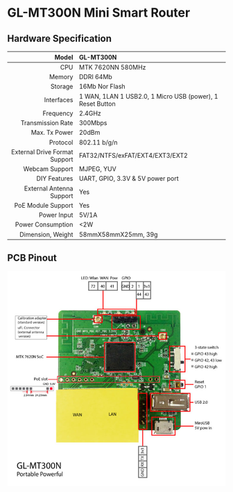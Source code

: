 #  GL-MT300N Mini Smart Router

## Hardware Specification

|                         Model | GL-MT300N                                |
| ----------------------------: | :--------------------------------------- |
|                           CPU | MTK 7620NN 580MHz                        |
|                        Memory | DDRI 64Mb                                |
|                       Storage | 16Mb Nor Flash                           |
|                    Interfaces | 1 WAN, 1LAN 1 USB2.0, 1 Micro USB (power), 1 Reset Button |
|                     Frequency | 2.4GHz                                   |
|             Transmission Rate | 300Mbps                                  |
|                 Max. Tx Power | 20dBm                                    |
|                      Protocol | 802.11 b/g/n                             |
| External Drive Format Support | FAT32/NTFS/exFAT/EXT4/EXT3/EXT2          |
|                Webcam Support | MJPEG, YUV                               |
|                  DIY Features | UART, GPIO, 3.3V & 5V power port         |
|      External Antenna Support | Yes                                      |
|            PoE Module Support | Yes                                      |
|                   Power Input | 5V/1A                                    |
|             Power Consumption | <2W                                      |
|             Dimension, Weight | 58mmX58mmX25mm, 39g                      |



## PCB Pinout



![](src/mt300n-pcb-marking.jpg) 

  

   







